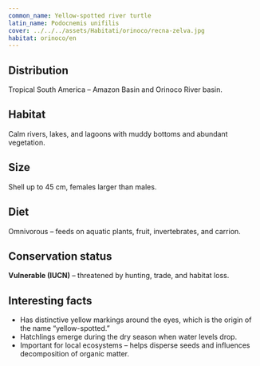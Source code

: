 ```yaml
---
common_name: Yellow-spotted river turtle
latin_name: Podocnemis unifilis
cover: ../../../assets/Habitati/orinoco/recna-zelva.jpg
habitat: orinoco/en
---
```

## Distribution  
Tropical South America – Amazon Basin and Orinoco River basin.

## Habitat  
Calm rivers, lakes, and lagoons with muddy bottoms and abundant vegetation.

## Size  
Shell up to 45 cm, females larger than males.

## Diet  
Omnivorous – feeds on aquatic plants, fruit, invertebrates, and carrion.

## Conservation status  
**Vulnerable (IUCN)** – threatened by hunting, trade, and habitat loss.

## Interesting facts  
- Has distinctive yellow markings around the eyes, which is the origin of the name “yellow-spotted.”  
- Hatchlings emerge during the dry season when water levels drop.  
- Important for local ecosystems – helps disperse seeds and influences decomposition of organic matter.
